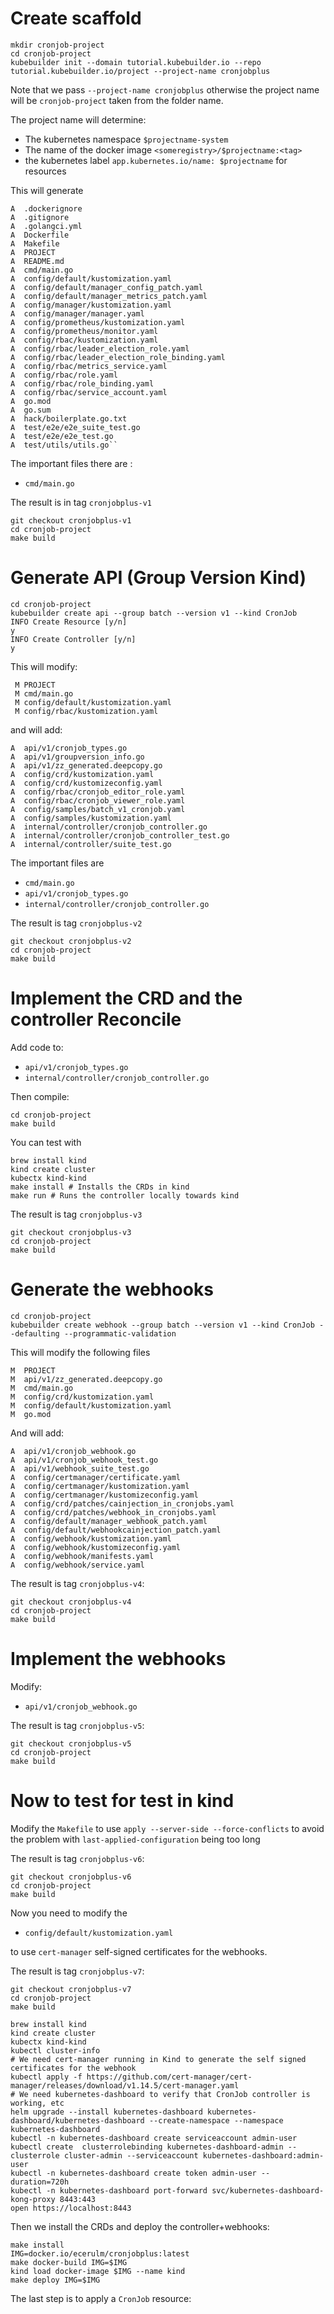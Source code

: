 

# Create scaffold


```
mkdir cronjob-project
cd cronjob-project
kubebuilder init --domain tutorial.kubebuilder.io --repo tutorial.kubebuilder.io/project --project-name cronjobplus
```


Note that we pass `--project-name cronjobplus` otherwise the project name will be `cronjob-project` 
taken from the folder name.

The project name will determine:

* The kubernetes namespace `$projectname-system`
* The name of the docker image `<someregistry>/$projectname:<tag>`
* the kubernetes label `app.kubernetes.io/name: $projectname` for resources

This will generate

```
A  .dockerignore
A  .gitignore
A  .golangci.yml
A  Dockerfile
A  Makefile
A  PROJECT
A  README.md
A  cmd/main.go
A  config/default/kustomization.yaml
A  config/default/manager_config_patch.yaml
A  config/default/manager_metrics_patch.yaml
A  config/manager/kustomization.yaml
A  config/manager/manager.yaml
A  config/prometheus/kustomization.yaml
A  config/prometheus/monitor.yaml
A  config/rbac/kustomization.yaml
A  config/rbac/leader_election_role.yaml
A  config/rbac/leader_election_role_binding.yaml
A  config/rbac/metrics_service.yaml
A  config/rbac/role.yaml
A  config/rbac/role_binding.yaml
A  config/rbac/service_account.yaml
A  go.mod
A  go.sum
A  hack/boilerplate.go.txt
A  test/e2e/e2e_suite_test.go
A  test/e2e/e2e_test.go
A  test/utils/utils.go``

```

The important files there are : 

* `cmd/main.go`

The result is in tag `cronjobplus-v1`

    git checkout cronjobplus-v1
    cd cronjob-project
    make build

# Generate API (Group Version Kind)

```
cd cronjob-project
kubebuilder create api --group batch --version v1 --kind CronJob
INFO Create Resource [y/n]
y
INFO Create Controller [y/n]
y
```

This will modify:

```
 M PROJECT
 M cmd/main.go
 M config/default/kustomization.yaml
 M config/rbac/kustomization.yaml
```

and will add:

```
A  api/v1/cronjob_types.go
A  api/v1/groupversion_info.go
A  api/v1/zz_generated.deepcopy.go
A  config/crd/kustomization.yaml
A  config/crd/kustomizeconfig.yaml
A  config/rbac/cronjob_editor_role.yaml
A  config/rbac/cronjob_viewer_role.yaml
A  config/samples/batch_v1_cronjob.yaml
A  config/samples/kustomization.yaml
A  internal/controller/cronjob_controller.go
A  internal/controller/cronjob_controller_test.go
A  internal/controller/suite_test.go
```

The important files are

* `cmd/main.go`
* `api/v1/cronjob_types.go`
* `internal/controller/cronjob_controller.go`


The result is tag `cronjobplus-v2`

    git checkout cronjobplus-v2
    cd cronjob-project
    make build



# Implement the CRD and the controller Reconcile

Add code to:

* `api/v1/cronjob_types.go`
* `internal/controller/cronjob_controller.go`

Then compile:

    cd cronjob-project
    make build

You can test with

    brew install kind
    kind create cluster
    kubectx kind-kind
    make install # Installs the CRDs in kind
    make run # Runs the controller locally towards kind

The result is tag `cronjobplus-v3`

    git checkout cronjobplus-v3
    cd cronjob-project
    make build


# Generate the webhooks

    cd cronjob-project
    kubebuilder create webhook --group batch --version v1 --kind CronJob --defaulting --programmatic-validation


This will modify the following files

```
M  PROJECT
M  api/v1/zz_generated.deepcopy.go
M  cmd/main.go
M  config/crd/kustomization.yaml
M  config/default/kustomization.yaml
M  go.mod
```

And will add:

```
A  api/v1/cronjob_webhook.go
A  api/v1/cronjob_webhook_test.go
A  api/v1/webhook_suite_test.go
A  config/certmanager/certificate.yaml
A  config/certmanager/kustomization.yaml
A  config/certmanager/kustomizeconfig.yaml
A  config/crd/patches/cainjection_in_cronjobs.yaml
A  config/crd/patches/webhook_in_cronjobs.yaml
A  config/default/manager_webhook_patch.yaml
A  config/default/webhookcainjection_patch.yaml
A  config/webhook/kustomization.yaml
A  config/webhook/kustomizeconfig.yaml
A  config/webhook/manifests.yaml
A  config/webhook/service.yaml
```

The result is tag `cronjobplus-v4`:

    git checkout cronjobplus-v4
    cd cronjob-project
    make build

# Implement the webhooks

Modify:

* `api/v1/cronjob_webhook.go`


The result is tag `cronjobplus-v5`:

    git checkout cronjobplus-v5
    cd cronjob-project
    make build

# Now to test for test in kind


Modify the `Makefile` to use `apply --server-side --force-conflicts`  to avoid
the problem with `last-applied-configuration` being too long

The result is tag `cronjobplus-v6`:

    git checkout cronjobplus-v6
    cd cronjob-project
    make build


Now you need to modify the 

* `config/default/kustomization.yaml`

to use `cert-manager` self-signed certificates for the webhooks.

The result is tag `cronjobplus-v7`:

    git checkout cronjobplus-v7
    cd cronjob-project
    make build


```
brew install kind
kind create cluster
kubectx kind-kind
kubectl cluster-info
# We need cert-manager running in Kind to generate the self signed certificates for the webhook
kubectl apply -f https://github.com/cert-manager/cert-manager/releases/download/v1.14.5/cert-manager.yaml
# We need kubernetes-dashboard to verify that CronJob controller is working, etc
helm upgrade --install kubernetes-dashboard kubernetes-dashboard/kubernetes-dashboard --create-namespace --namespace kubernetes-dashboard 
kubectl -n kubernetes-dashboard create serviceaccount admin-user
kubectl create  clusterrolebinding kubernetes-dashboard-admin --clusterrole cluster-admin --serviceaccount kubernetes-dashboard:admin-user
kubectl -n kubernetes-dashboard create token admin-user --duration=720h
kubectl -n kubernetes-dashboard port-forward svc/kubernetes-dashboard-kong-proxy 8443:443
open https://localhost:8443
```

Then we install the CRDs and deploy the controller+webhooks:

    make install
    IMG=docker.io/ecerulm/cronjobplus:latest
    make docker-build IMG=$IMG
    kind load docker-image $IMG --name kind
    make deploy IMG=$IMG


The last step is to apply a `CronJob` resource:

```

```

